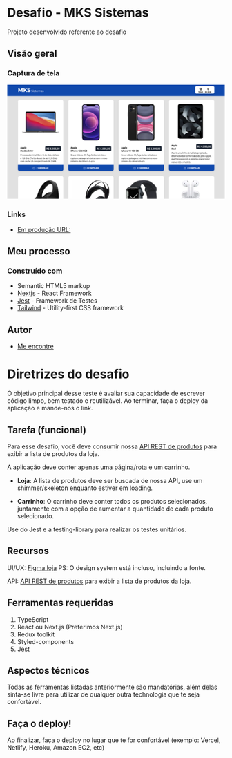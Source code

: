 # Desafio - MKS Sistemas

Projeto desenvolvido referente ao desafio

## Visão geral

### Captura de tela

![](./screenshot.png)

### Links

- [Em produção URL:](https://desafio-mks.ercdev.com.br/)

## Meu processo

### Construído com

- Semantic HTML5 markup
- [Nextjs](https://nextjs.org/) - React Framework
- [Jest](https://jestjs.io/) - Framework de Testes
- [Tailwind](https://tailwindcss.com/) - Utility-first CSS framework

## Autor

- [Me encontre](https://ercdev.com.br/)

# Diretrizes do desafio

O objetivo principal desse teste é avaliar sua capacidade de escrever código limpo, bem testado e reutilizável. Ao terminar, faça o deploy da aplicação e mande-nos o link.

## Tarefa (funcional)

Para esse desafio, você deve consumir nossa [API REST de produtos](https://mks-challenge-api-frontend.herokuapp.com/api-docs/) para exibir a lista de produtos da loja.

A aplicação deve conter apenas uma página/rota e um carrinho.

- <b>Loja</b>: A lista de produtos deve ser buscada de nossa API, use um shimmer/skeleton enquanto estiver em loading.

- <b>Carrinho</b>: O carrinho deve conter todos os produtos selecionados, juntamente com a opção de aumentar a quantidade de cada produto selecionado.

Use do Jest e a testing-library para realizar os testes unitários.

## Recursos

UI/UX: [Figma loja](https://www.figma.com/file/Z4z8osDbK1ET7cjNzFRMrK/MKS-Front-end-challenge?node-id=0%3A1) PS: O design system está incluso, incluindo a fonte.

API: [API REST de produtos](https://mks-challenge-api-frontend.herokuapp.com/api-docs/) para exibir a lista de produtos da loja.

## Ferramentas requeridas

1. TypeScript
2. React ou Next.js (Preferimos Next.js)
3. Redux toolkit
4. Styled-components
5. Jest

## Aspectos técnicos

Todas as ferramentas listadas anteriormente são mandatórias, além delas sinta-se livre para utilizar de qualquer outra technologia que te seja confortável.

## Faça o deploy!

Ao finalizar, faça o deploy no lugar que te for confortável (exemplo: Vercel, Netlify, Heroku, Amazon EC2, etc)
